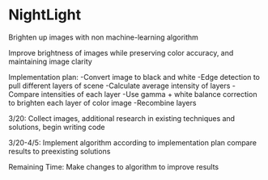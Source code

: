 # NightLight
Brighten up images with non machine-learning algorithm

Improve brightness of images while preserving color accuracy, and maintaining image clarity

Implementation plan:
-Convert image to black and white
-Edge detection to pull different layers of scene
-Calculate average intensity of layers
-Compare intensities of each layer
-Use gamma + white balance correction to brighten each layer of color image
-Recombine layers

3/20: Collect images, additional research in existing techniques and solutions, begin writing code

3/20-4/5: Implement algorithm according to implementation plan
 compare results to preexisting solutions

Remaining Time: Make changes to algorithm to improve results
